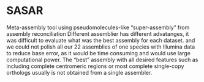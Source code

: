 # SASAR
Meta-assembly tool using pseudomolecules-like “super-assembly” from assembly reconciliation
Different assemblier has different advatanges, it was difficult to evaluate what was the best assembly for each dataset.
and we could not polish all our 22 assemblies of one species with Illumina data to reduce base error, 
as it would be time consuming and would use large computational power.
The “best” assembly with all desired features such as including complete centromeric regions 
or most complete single-copy orthologs usually is not obtained from a single assembler.
